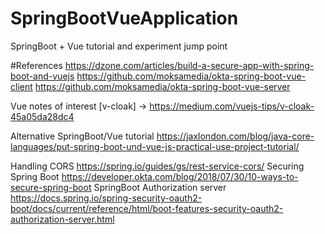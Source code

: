 # SpringBootVueApplication
SpringBoot + Vue tutorial and experiment jump point

#References
https://dzone.com/articles/build-a-secure-app-with-spring-boot-and-vuejs
https://github.com/moksamedia/okta-spring-boot-vue-client
https://github.com/moksamedia/okta-spring-boot-vue-server

Vue notes of interest
[v-cloak] -> https://medium.com/vuejs-tips/v-cloak-45a05da28dc4

Alternative SpringBoot/Vue tutorial
https://jaxlondon.com/blog/java-core-languages/put-spring-boot-und-vue-js-practical-use-project-tutorial/

Handling CORS
https://spring.io/guides/gs/rest-service-cors/
Securing Spring Boot
https://developer.okta.com/blog/2018/07/30/10-ways-to-secure-spring-boot
SpringBoot Authorization server
https://docs.spring.io/spring-security-oauth2-boot/docs/current/reference/html/boot-features-security-oauth2-authorization-server.html
